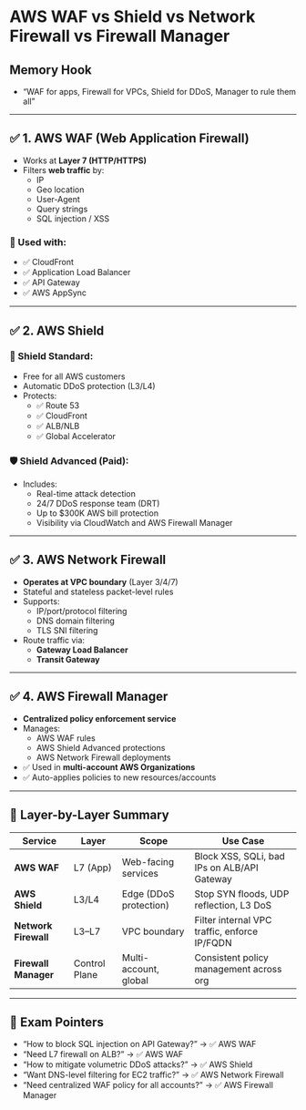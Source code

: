 
# AWS WAF vs Shield vs Network Firewall vs Firewall Manager

## Memory Hook

- “WAF for apps, Firewall for VPCs, Shield for DDoS, Manager to rule them all”

---

## ✅ 1. AWS WAF (Web Application Firewall)

- Works at **Layer 7 (HTTP/HTTPS)**
- Filters **web traffic** by:
  - IP
  - Geo location
  - User-Agent
  - Query strings
  - SQL injection / XSS

### 📌 Used with:
- ✅ CloudFront
- ✅ Application Load Balancer
- ✅ API Gateway
- ✅ AWS AppSync

---

## ✅ 2. AWS Shield

### 🚨 Shield Standard:
- Free for all AWS customers
- Automatic DDoS protection (L3/L4)
- Protects:
  - ✅ Route 53
  - ✅ CloudFront
  - ✅ ALB/NLB
  - ✅ Global Accelerator

### 🛡️ Shield Advanced (Paid):
- Includes:
  - Real-time attack detection
  - 24/7 DDoS response team (DRT)
  - Up to $300K AWS bill protection
  - Visibility via CloudWatch and AWS Firewall Manager

---

## ✅ 3. AWS Network Firewall

- **Operates at VPC boundary** (Layer 3/4/7)
- Stateful and stateless packet-level rules
- Supports:
  - IP/port/protocol filtering
  - DNS domain filtering
  - TLS SNI filtering
- Route traffic via:
  - **Gateway Load Balancer**
  - **Transit Gateway**

---

## ✅ 4. AWS Firewall Manager

- **Centralized policy enforcement service**
- Manages:
  - AWS WAF rules
  - AWS Shield Advanced protections
  - AWS Network Firewall deployments
- ✅ Used in **multi-account AWS Organizations**
- ✅ Auto-applies policies to new resources/accounts

---

## 📌 Layer-by-Layer Summary

| Service               | Layer        | Scope                   | Use Case                                      |
|------------------------|--------------|--------------------------|-----------------------------------------------|
| **AWS WAF**           | L7 (App)     | Web-facing services      | Block XSS, SQLi, bad IPs on ALB/API Gateway   |
| **AWS Shield**        | L3/L4        | Edge (DDoS protection)   | Stop SYN floods, UDP reflection, L3 DoS       |
| **Network Firewall**  | L3–L7        | VPC boundary             | Filter internal VPC traffic, enforce IP/FQDN  |
| **Firewall Manager**  | Control Plane| Multi-account, global    | Consistent policy management across org       |

---

## 🧠 Exam Pointers

- “How to block SQL injection on API Gateway?” → ✅ AWS WAF
- “Need L7 firewall on ALB?” → ✅ AWS WAF
- “How to mitigate volumetric DDoS attacks?” → ✅ AWS Shield
- “Want DNS-level filtering for EC2 traffic?” → ✅ AWS Network Firewall
- “Need centralized WAF policy for all accounts?” → ✅ AWS Firewall Manager

